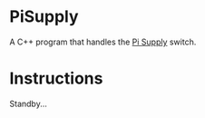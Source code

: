 PiSupply
========

A C++ program that handles the [Pi Supply](http://www.pi-supply.com) switch.

Instructions
============

Standby...
